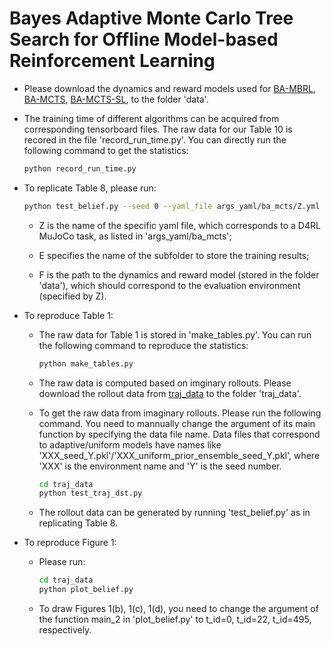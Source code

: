 # Bayes Adaptive Monte Carlo Tree Search for Offline Model-based Reinforcement Learning


- Please download the dynamics and reward models used for [BA-MBRL](https://drive.google.com/drive/folders/1FlzAaJkOs7WKM73kJmpYkelFMVdShiYL?usp=sharing), [BA-MCTS](https://drive.google.com/drive/folders/14MxBjHX9eaiO5xCOjyUDSiqFMS0EKa2y?usp=sharing), [BA-MCTS-SL](https://drive.google.com/drive/folders/14MxBjHX9eaiO5xCOjyUDSiqFMS0EKa2y?usp=sharing), to the folder 'data'.

- The training time of different algorithms can be acquired from corresponding tensorboard files. The raw data for our Table 10 is recored in the file 'record_run_time.py'. You can directly run the following command to get the statistics:
    ```bash
    python record_run_time.py
    ```

- To replicate Table 8, please run:
    ```bash
    python test_belief.py --seed 0 --yaml_file args_yaml/ba_mcts/Z.yml --uuid E --load_model_dir F
    ```

    - Z is the name of the specific yaml file, which corresponds to a D4RL MuJoCo task, as listed in 'args_yaml/ba_mcts';

    - E specifies the name of the subfolder to store the training results;

    - F is the path to the dynamics and reward model (stored in the folder 'data'), which should correspond to the evaluation environment (specified by Z).

- To reproduce Table 1:

    - The raw data for Table 1 is stored in 'make_tables.py'. You can run the following command to reproduce the statistics:
        ```bash
        python make_tables.py
        ```
    
    - The raw data is computed based on imginary rollouts. Please download the rollout data from [traj_data](https://drive.google.com/drive/folders/1McVG1jPklsusxYi_zt927axHxJ5ndXy2?usp=sharing) to the folder 'traj_data'.

    - To get the raw data from imaginary rollouts. Please run the following command. You need to mannually change the argument of its main function by specifying the data file name. Data files that correspond to adaptive/uniform models have names like 'XXX_seed_Y.pkl'/'XXX_uniform_prior_ensemble_seed_Y.pkl', where 'XXX' is the environment name and 'Y' is the seed number.
        ```bash
        cd traj_data
        python test_traj_dst.py
        ```
    
    - The rollout data can be generated by running 'test_belief.py' as in replicating Table 8.

- To reproduce Figure 1:

    - Please run:
        ```bash
        cd traj_data
        python plot_belief.py
        ```
    
    - To draw Figures 1(b), 1(c), 1(d), you need to change the argument of the function main_2 in 'plot_belief.py' to t_id=0, t_id=22, t_id=495, respectively.

    

 

